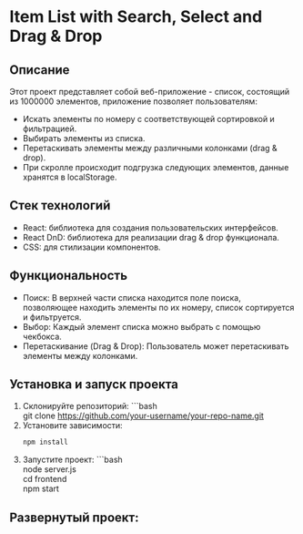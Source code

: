 # Item List with Search, Select and Drag & Drop
## Описание
Этот проект представляет собой веб-приложение - список, состоящий из 1000000 элементов, приложение позволяет пользователям:   

- Искать элементы по номеру с соответствующей сортировкой и фильтрацией.   
- Выбирать элементы из списка.   
- Перетаскивать элементы между различными колонками (drag & drop).
- При скролле происходит подгрузка следующих элементов, данные хранятся в localStorage.      
 
## Стек технологий   
- React: библиотека для создания пользовательских интерфейсов.   
- React DnD: библиотека для реализации drag & drop функционала.   
- CSS: для стилизации компонентов.   

## Функциональность   
- Поиск: В верхней части списка находится поле поиска, позволяющее находить элементы по их номеру, список сортируется и фильтруется.   
- Выбор: Каждый элемент списка можно выбрать с помощью чекбокса.   
- Перетаскивание (Drag & Drop): Пользователь может перетаскивать элементы между колонками.   

## Установка и запуск проекта   
1. Склонируйте репозиторий: ```bash   
   git clone https://github.com/your-username/your-repo-name.git   
3. Установите зависимости:
   ```bash
   npm install 
5. Запустите проект: ```bash   
   node server.js   
   cd frontend   
   npm start   

## Развернутый проект: 
